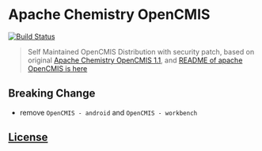 # Apache Chemistry OpenCMIS

[![Build Status](https://travis-tools.cloud.sap.corp/I337313/OpenCMIS.svg?token=DUfaW1Ls7wxHnGZXYmEK&branch=main)](https://travis-tools.cloud.sap.corp/I337313/OpenCMIS)

> Self Maintained OpenCMIS Distribution with security patch, based on original [Apache Chemistry OpenCMIS 1.1](https://chemistry.apache.org/java/opencmis.html), and [README of apache OpenCMIS is here](./README.Apache.txt)

## Breaking Change

- remove `OpenCMIS - android` and `OpenCMIS - workbench`

## [License](./LICENSE)
